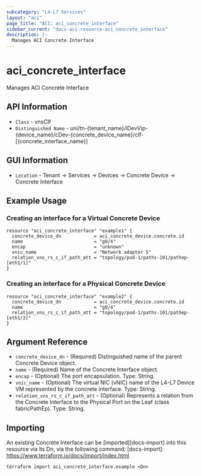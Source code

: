```yaml
---
subcategory: "L4-L7 Services"
layout: "aci"
page_title: "ACI: aci_concrete_interface"
sidebar_current: "docs-aci-resource-aci_concrete_interface"
description: |-
  Manages ACI Concrete Interface
---
```


# aci_concrete_interface #

Manages ACI Concrete Interface

## API Information ##

* `Class` - vnsCIf
* `Distinguished Name` - uni/tn-{tenant_name}/lDevVip-{device_name}/cDev-{concrete_device_name}/cIf-[{concrete_interface_name}]

## GUI Information ##

* `Location` - Tenant -> Services -> Devices -> Concrete Device -> Concrete Interface

## Example Usage ##

### Creating an interface for a Virtual Concrete Device ###

```hcl
resource "aci_concrete_interface" "example1" {
  concrete_device_dn            = aci_concrete_device.concrete.id
  name                          = "g0/4"
  encap                         = "unknown"
  vnic_name                     = "Network adapter 5"
  relation_vns_rs_c_if_path_att = "topology/pod-1/paths-101/pathep-[eth1/1]"
}
```

### Creating an interface for a Physical Concrete Device ###

```hcl
resource "aci_concrete_interface" "example2" {
  concrete_device_dn            = aci_concrete_device.concrete.id
  name                          = "g0/4"
  relation_vns_rs_c_if_path_att = "topology/pod-1/paths-101/pathep-[eth1/2]"
}
```

## Argument Reference ##

* `concrete_device_dn` - (Required) Distinguished name of the parent Concrete Device object.
* `name` - (Required) Name of the Concrete Interface object.
* `encap` - (Optional) The port encapsulation. Type: String.
* `vnic_name` - (Optional) The virtual NIC (vNIC) name of the L4-L7 Device VM represented by the concrete interface. Type: String.
* `relation_vns_rs_c_if_path_att` - (Optional) Represents a relation from the Concrete Interface to the Physical Port on the Leaf (class fabricPathEp). Type: String.

## Importing ##

An existing Concrete Interface can be [imported][docs-import] into this resource via its Dn, via the following command:
[docs-import]: https://www.terraform.io/docs/import/index.html

```
terraform import aci_concrete_interface.example <Dn>
```